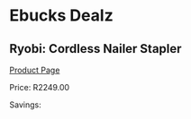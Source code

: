 
# Ebucks Dealz
## Ryobi: Cordless Nailer Stapler
[Product Page](https://www.ebucks.com/web/shop/productSelected.do?prodId=315062947&catId=717342768)

Price: R2249.00

Savings: 


	
